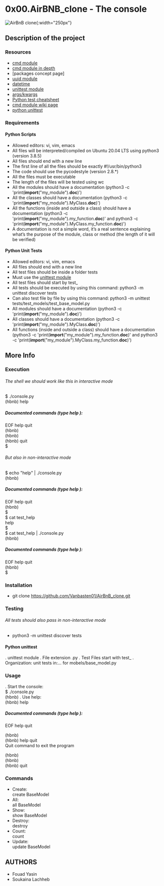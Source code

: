 # 0x00.AirBNB_clone - The console

![AirBnB clone](https://thedesignlove.com/wp-content/uploads/2019/07/Features-of-a-Good-Logo-Design-01-1024x750.jpg){:width="250px"}

## Description of the project

### Resources
- [cmd module](https://intranet.alxswe.com/rltoken/8ecCwE6veBmm3Nppw4hz5A)
- [cmd module in depth](https://intranet.alxswe.com/rltoken/uEy4RftSdKypoig9NFTvCg)
- [packages concept page]
- [uuid module](https://intranet.alxswe.com/rltoken/KfL9TqwdI69W6ttG6gTPPQ)
- [datetime](https://intranet.alxswe.com/rltoken/1d8I3jSKgnYAtA1IZfEDpA)
- [unittest module](https://intranet.alxswe.com/rltoken/IlFiMB8UmqBG2CxA0AD3jA)
- [args/kwargs](https://intranet.alxswe.com/rltoken/C_a0EKbtvKdMcwIAuSIZng)
- [Python test cheatsheet](https://intranet.alxswe.com/rltoken/tgNVrKKzlWgS4dfl3mQklw)
- [cmd module wiki page](https://intranet.alxswe.com/rltoken/EvcaH9uTLlauxuw03WnkOQ)
- [python unittest](https://intranet.alxswe.com/rltoken/begh14KQA-3ov29KvD_HvA)

### Requirements

#### Python Scripts
- Allowed editors: vi, vim, emacs
- All files will be interpreted/compiled on Ubuntu 20.04 LTS using python3 (version 3.8.5)
- All files should end with a new line
- The first line of all the files should be exactly #!/usr/bin/python3
- The code should use the pycodestyle (version 2.8.*)
- All the files must be executable
- The length of the files will be tested using wc
- All the modules should have a documentation (python3 -c 'print(__import__("my_module").__doc__)')
- All the classes should have a documentation (python3 -c 'print(__import__("my_module").MyClass.__doc__)')
- All the functions (inside and outside a class) should have a documentation (python3 -c 'print(__import__("my_module").my_function.__doc__)' and python3 -c 'print(__import__("my_module").MyClass.my_function.__doc__)')
- A documentation is not a simple word, it’s a real sentence explaining what’s the purpose of the module, class or method (the length of it will be verified)

#### Python Unit Tests
- Allowed editors: vi, vim, emacs
- All files should end with a new line
-  All test files should be inside a folder tests
- Must use the [unittest module](https://intranet.alxswe.com/rltoken/op1-rQGlw0wwwqNBsn1yaw)
- All test files should start by test_
- All tests should be executed by using this command: python3 -m unittest discover tests
- Can also test file by file by using this command: python3 -m unittest tests/test_models/test_base_model.py
- All modules should have a documentation (python3 -c 'print(__import__("my_module").__doc__)')
- All classes should have a documentation (python3 -c 'print(__import__("my_module").MyClass.__doc__)')
- All functions (inside and outside a class) should have a documentation (python3 -c 'print(__import__("my_module").my_function.__doc__)' and python3 -c 'print(__import__("my_module").MyClass.my_function.__doc__)')

## More Info

### Execution

###### The shell we should work like this in interactive mode
$ ./console.py  
(hbnb) help

##### Documented commands (type help <topic>):
EOF  help  quit  
(hbnb)  
(hbnb)  
(hbnb) quit  
$

###### But also in non-interactive mode
$ echo "help" | ./console.py  
(hbnb)

##### Documented commands (type help <topic>):
EOF  help  quit  
(hbnb)  
$  
$ cat test_help  
help  
$  
$ cat test_help | ./console.py  
(hbnb)

##### Documented commands (type help <topic>):
EOF  help  quit  
(hbnb)  
$

### Installation
- git clone https://github.com/Vanbasten01/AirBnB_clone.git

### Testing

###### All tests should also pass in non-interactive mode
- python3 -m unittest discover tests

#### Python unittest
. unittest module
. File extension .py
. Test Files start with test_
. Organization: unit tests in:... for mobels/base_model.py

### Usage
. Start the console:  
$ ./console.py  
(hbnb)
. Use help:  
(hbnb) help

##### Documented commands (type help <topic>):
EOF  help  quit  
  
(hbnb)  
(hbnb) help quit  
Quit command to exit the program  
  
(hbnb)  
(hbnb)  
(hbnb) quit 

### Commands
- Create:  
create BaseModel
- All:  
all BaseModel
- Show:  
show BaseModel
- Destroy:  
destroy
- Count:  
count
- Update:  
update BaseModel

## AUTHORS

- Fouad Yasin
- Soukaina Lachheb
